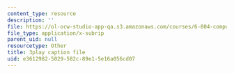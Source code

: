 ```yaml
---
content_type: resource
description: ''
file: https://ol-ocw-studio-app-qa.s3.amazonaws.com/courses/6-004-computation-structures-spring-2017/e36129825029582c89e15e16a056cd07_3HIV4MnLGCw.vtt
file_type: application/x-subrip
parent_uid: null
resourcetype: Other
title: 3play caption file
uid: e3612982-5029-582c-89e1-5e16a056cd07
---
```

